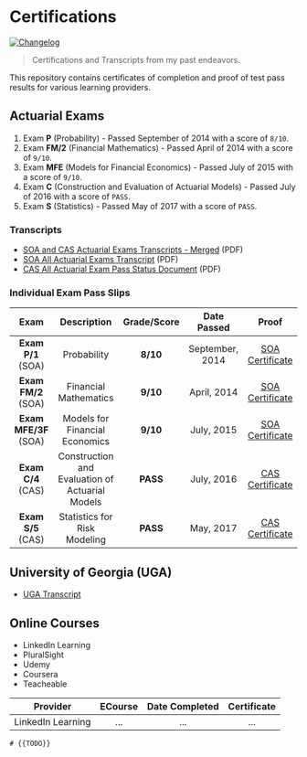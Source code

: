 # Certifications

[![Changelog](https://github.com/jimbrig/certifications/actions/workflows/changelog.yml/badge.svg)](https://github.com/jimbrig/certifications/actions/workflows/changelog.yml)

> Certifications and Transcripts from my past endeavors.

This repository contains certificates of completion and proof of test pass results for various learning providers.

<!-- START doctoc generated TOC please keep comment here to allow auto update -->

<!-- END doctoc generated TOC please keep comment here to allow auto update -->

## Actuarial Exams

1. Exam **P** (Probability) - Passed September of 2014 with a score of `8/10`.
2. Exam **FM/2** (Financial Mathematics) - Passed April of 2014 with a score of `9/10`.
3. Exam **MFE** (Models for Financial Economics) - Passed July of 2015 with a score of `9/10`.
4. Exam **C** (Construction and Evaluation of Actuarial Models) - Passed July of 2016 with a score of `PASS`.
5. Exam **S** (Statistics) - Passed May of 2017 with a score of `PASS`.

### Transcripts

- [SOA and CAS Actuarial Exams Transcripts - Merged](src/actuarial/SOA_CAS_ActuarialExams_Transcripts_Merged.pdf) (PDF)
- [SOA All Actuarial Exams Transcript](src/actuarial/SOA_ActuarialExams_Transcript.pdf) (PDF)
- [CAS All Actuarial Exam Pass Status Document](./src/actuarial/CAS_ActuarialExams_Transcript.pdf) (PDF)

### Individual Exam Pass Slips

| Exam | Description | Grade/Score | Date Passed | Proof |
| :--: | :---------: | :---------: | :---------: | :---: |
| **Exam P/1** (SOA) | Probability | **8/10** | September, 2014 | [SOA Certificate](src/actuarial/01_SOA_Actuarial_Exam_P_GradeSlip.pdf) |
| **Exam FM/2** (SOA) | Financial Mathematics | **9/10** | April, 2014 | [SOA Certificate](src/actuarial/02_SOA_Actuarial_Exam_FM_GradeSlip.pdf) |
| **Exam MFE/3F** (SOA) | Models for Financial Economics | **9/10** | July, 2015 | [SOA Certificate](src/actuarial/03_SOA_Actuarial_Exam_MFE_GradeSlip.pdf) |
| **Exam C/4** (CAS) | Construction and Evaluation of Actuarial Models | **PASS** | July, 2016 | [CAS Certificate](src/actuarial/04_CAS_Actuarial_Exam_C_GradeSlip.pdf) |
| **Exam S/5** (CAS) | Statistics for Risk Modeling | **PASS** | May, 2017 | [CAS Certificate](src/actuarial/05_CAS_Actuarial_Exam_5S_GradeSlip.pdf) |

## University of Georgia (UGA)

- [UGA Transcript](src/uga/UGA-Official-Transcript.pdf)

## Online Courses

- LinkedIn Learning
- PluralSight
- Udemy
- Coursera
- Teacheable


| Provider | ECourse | Date Completed | Certificate |
| :-:|:-:|:-:|:-:|
| LinkedIn Learning | ... | ... | ... |

`# {{TODO}}`
